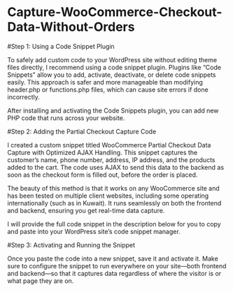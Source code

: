# Capture-WooCommerce-Checkout-Data-Without-Orders
#Step 1: Using a Code Snippet Plugin

To safely add custom code to your WordPress site without editing theme files directly, I recommend using a code snippet plugin. Plugins like “Code Snippets” allow you to add, activate, deactivate, or delete code snippets easily. This approach is safer and more manageable than modifying header.php or functions.php files, which can cause site errors if done incorrectly.

After installing and activating the Code Snippets plugin, you can add new PHP code that runs across your website.

#Step 2: Adding the Partial Checkout Capture Code

I created a custom snippet titled WooCommerce Partial Checkout Data Capture with Optimized AJAX Handling. This snippet captures the customer’s name, phone number, address, IP address, and the products added to the cart. The code uses AJAX to send this data to the backend as soon as the checkout form is filled out, before the order is placed.

The beauty of this method is that it works on any WooCommerce site and has been tested on multiple client websites, including some operating internationally (such as in Kuwait). It runs seamlessly on both the frontend and backend, ensuring you get real-time data capture.

I will provide the full code snippet in the description below for you to copy and paste into your WordPress site’s code snippet manager.

#Step 3: Activating and Running the Snippet

Once you paste the code into a new snippet, save it and activate it. Make sure to configure the snippet to run everywhere on your site—both frontend and backend—so that it captures data regardless of where the visitor is or what page they are on.
